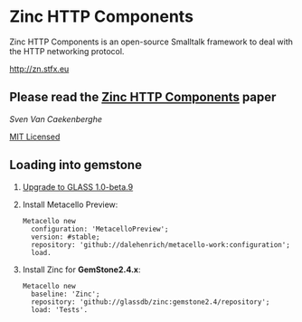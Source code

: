 # Zinc HTTP Components


Zinc HTTP Components is an open-source Smalltalk framework 
to deal with the HTTP networking protocol.


<http://zn.stfx.eu>


## Please read the [Zinc HTTP Components](https://github.com/svenvc/zinc/blob/master/zinc-http-components-paper.md) paper


*Sven Van Caekenberghe* 


[MIT Licensed](https://github.com/svenvc/zinc/blob/master/license.txt)

## Loading into gemstone

1. [Upgrade to GLASS 1.0-beta.9](http://code.google.com/p/glassdb/wiki/GemToolsUpdate#Update_GLASS)
2. Install Metacello Preview:

    ```Smalltalk
    Metacello new
      configuration: 'MetacelloPreview';
      version: #stable;
      repository: 'github://dalehenrich/metacello-work:configuration';
      load.
    ```

3. Install Zinc for **GemStone2.4.x**:

    ```Smalltalk
    Metacello new
      baseline: 'Zinc';
	  repository: 'github://glassdb/zinc:gemstone2.4/repository';
	  load: 'Tests'.
    ```

